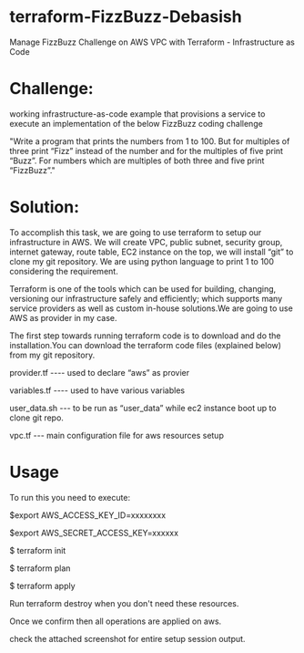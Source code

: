 # terraform-FizzBuzz-Debasish
Manage FizzBuzz Challenge on AWS VPC with Terraform - Infrastructure as Code 

# Challenge:

working infrastructure-as-code example that provisions a service to execute an implementation of the below FizzBuzz coding challenge 

"Write a program that prints the numbers from 1 to 100.
But for multiples of three print “Fizz” instead of the number and for the multiples of five print “Buzz”. For numbers which are multiples of both three and five print “FizzBuzz”."


# Solution:

To accomplish this task, we are going to use terraform to setup our infrastructure in AWS. We will create VPC, public subnet, security group, internet gateway, route table, EC2 instance on the top, we will install “git” to clone my git repository. We are using python language to print 1 to 100 considering the requirement.

Terraform is one of the tools which can be used for building, changing, versioning our infrastructure safely and efficiently; which supports many service providers as well as custom in-house solutions.We are going to use AWS as provider in my case.

The first step towards running terraform code is to download and do the installation.You can download the terraform code files (explained below) from my git repository. 

provider.tf ---- used to declare “aws” as provier

variables.tf ---- used to have various variables

user_data.sh --- to be run as “user_data” while ec2 instance boot up to clone git repo.

vpc.tf --- main configuration file for aws resources setup


# Usage
To run this you need to execute:

$export AWS_ACCESS_KEY_ID=xxxxxxxx

$export AWS_SECRET_ACCESS_KEY=xxxxxx

$ terraform init

$ terraform plan

$ terraform apply

Run terraform destroy when you don't need these resources.

Once we confirm then all operations are applied on aws.

check the attached screenshot for entire setup session output.
